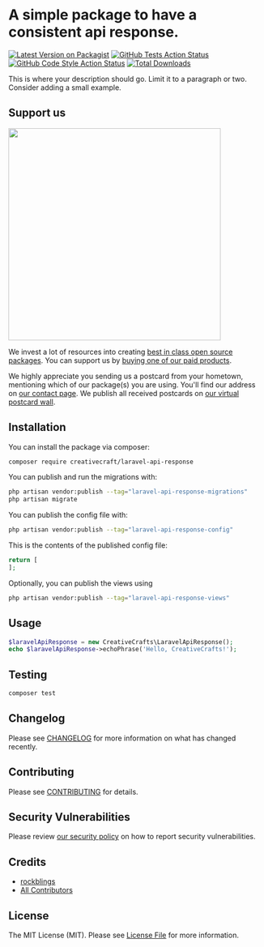 # A simple package to have a consistent api response.

[![Latest Version on Packagist](https://img.shields.io/packagist/v/creativecraft/laravel-api-response.svg?style=flat-square)](https://packagist.org/packages/creativecraft/laravel-api-response)
[![GitHub Tests Action Status](https://img.shields.io/github/actions/workflow/status/creativecraft/laravel-api-response/run-tests.yml?branch=main&label=tests&style=flat-square)](https://github.com/creativecraft/laravel-api-response/actions?query=workflow%3Arun-tests+branch%3Amain)
[![GitHub Code Style Action Status](https://img.shields.io/github/actions/workflow/status/creativecraft/laravel-api-response/fix-php-code-style-issues.yml?branch=main&label=code%20style&style=flat-square)](https://github.com/creativecraft/laravel-api-response/actions?query=workflow%3A"Fix+PHP+code+style+issues"+branch%3Amain)
[![Total Downloads](https://img.shields.io/packagist/dt/creativecraft/laravel-api-response.svg?style=flat-square)](https://packagist.org/packages/creativecraft/laravel-api-response)

This is where your description should go. Limit it to a paragraph or two. Consider adding a small example.

## Support us

[<img src="https://github-ads.s3.eu-central-1.amazonaws.com/laravel-api-response.jpg?t=1" width="419px" />](https://spatie.be/github-ad-click/laravel-api-response)

We invest a lot of resources into creating [best in class open source packages](https://spatie.be/open-source). You can support us by [buying one of our paid products](https://spatie.be/open-source/support-us).

We highly appreciate you sending us a postcard from your hometown, mentioning which of our package(s) you are using. You'll find our address on [our contact page](https://spatie.be/about-us). We publish all received postcards on [our virtual postcard wall](https://spatie.be/open-source/postcards).

## Installation

You can install the package via composer:

```bash
composer require creativecraft/laravel-api-response
```

You can publish and run the migrations with:

```bash
php artisan vendor:publish --tag="laravel-api-response-migrations"
php artisan migrate
```

You can publish the config file with:

```bash
php artisan vendor:publish --tag="laravel-api-response-config"
```

This is the contents of the published config file:

```php
return [
];
```

Optionally, you can publish the views using

```bash
php artisan vendor:publish --tag="laravel-api-response-views"
```

## Usage

```php
$laravelApiResponse = new CreativeCrafts\LaravelApiResponse();
echo $laravelApiResponse->echoPhrase('Hello, CreativeCrafts!');
```

## Testing

```bash
composer test
```

## Changelog

Please see [CHANGELOG](CHANGELOG.md) for more information on what has changed recently.

## Contributing

Please see [CONTRIBUTING](CONTRIBUTING.md) for details.

## Security Vulnerabilities

Please review [our security policy](../../security/policy) on how to report security vulnerabilities.

## Credits

- [rockblings](https://github.com/rockblings)
- [All Contributors](../../contributors)

## License

The MIT License (MIT). Please see [License File](LICENSE.md) for more information.
